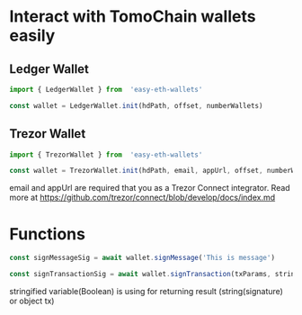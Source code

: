 # Interact with TomoChain wallets easily


## Ledger Wallet
```javascript
import { LedgerWallet } from  'easy-eth-wallets'

const wallet = LedgerWallet.init(hdPath, offset, numberWallets)
```

## Trezor Wallet
```javascript
import { TrezorWallet } from  'easy-eth-wallets'

const wallet = TrezorWallet.init(hdPath, email, appUrl, offset, numberWallets)
```

email and appUrl are required that you as a Trezor Connect integrator. Read more at https://github.com/trezor/connect/blob/develop/docs/index.md

# Functions

```javascript
const signMessageSig = await wallet.signMessage('This is message')

const signTransactionSig = await wallet.signTransaction(txParams, stringified)
```
stringified variable(Boolean) is using for returning result (string(signature) or object tx)

